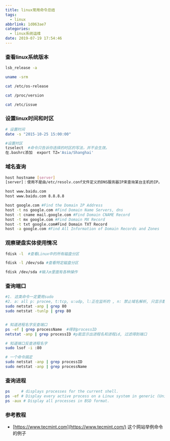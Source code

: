 ```yaml
---
title: linux常用命令总结
tags:
  - linux
abbrlink: 1d063ae7
categories:
  - linux系统运维
date: 2019-07-19 17:54:46
---
```




### 查看linux系统版本

```bash
lsb_release -a 

uname -srm  

cat /etc/os-release

cat /proc/version

cat /etc/issue
```

<!-- more -->

### 设置linux时间和时区

```bash
# 设置时间
date -s "2015-10-25 15:00:00"

#设置时区
tzselect  #命令只告诉你选择的时区的写法，并不会生效。
在.bashrc添加  export TZ='Asia/Shanghai'
```



### 域名查询

```bash
host hostname [server]
[server]：使用不是由/etc/resolv.conf文件定义的DNS服务器IP来查询某台主机的IP。

host www.baidu.com
host www.baidu.com 8.8.8.8

host google.com #Find the Domain IP Address
host -t ns google.com #Find Domain Name Servers, dns
host -t cname mail.google.com #Find Domain CNAME Record
host -t mx google.com #Find Domain MX Record
host -t txt google.com#Find Domain TXT Record
host -a google.com #Find All Information of Domain Records and Zones
```



### 观察硬盘实体使用情况

```bash
fdisk -l  #查看Linux中的所有磁盘分区

fdisk -l /dev/sda #查看特定磁盘分区

fdisk /dev/sda #输入m里面有各种操作
```



### 查询端口

```bash
#1. 这类命令一定要用sudo
#2. a: all p: procee, t:tcp, u:udp, l:正在监听的 , n: 禁止域名解析, 只显示数字ip
sudo netstat -anp | grep 80
sudo netstat -tunlp | grep 80


# 知道进程名字反查端口
ps -ef | grep processName  #得到processID
netstat -anp | grep processID #p能显示出进程名和进程id, 过滤得到端口

# 知道端口反查进程名字
sudo lsof -i :80

# 一个命令搞定
sudo netstat -anp | grep processID
sudo netstat -anp | grep processName
```



### 查询进程

```bash
ps     # displays processes for the current shell.
ps -ef # Display every active process on a Linux system in generic (Unix/Linux) format.
ps -aux # Display all processes in BSD format.
```





### 参考教程

+ [https://www.tecmint.com](https://www.tecmint.com/) 这个网站举例命令的例子